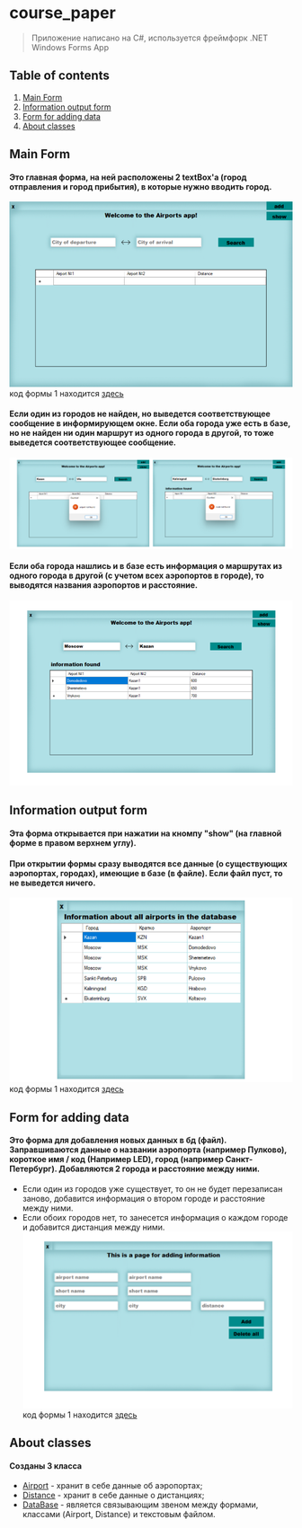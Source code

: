# course_paper
> Приложение написано на C#, используется фреймфорк .NET Windows Forms App

## Table of contents

1. [Main Form](#main-form)
2. [Information output form](#information-output-form)
3. [Form for adding data](#form-for-adding-data)
4. [About classes](#about-classes)

## Main Form
#### Это главная форма, на ней расположены 2 textBox'a (город отправления и город прибытия), в которые нужно вводить город.
![main](images/imageForm1_1.png)</br>
код формы 1 находится [здесь](coursWork/coursWork/Form1.cs)

#### Если один из городов не найден, но выведется соответствующее сообщение в информирующем окне. Если оба города уже есть в базе, но не найден ни один маршрут из одного города в другой, то тоже выведется соответствующее сообщение.
![main](images/imageForm1_2.png)</br>

#### Если оба города нашлись и в базе есть информация о маршрутах из одного города в другой (с учетом всех аэропортов в городе), то выводятся названия аэропортов и расстояние.
![main](images/imageForm1_3.png)</br>

## Information output form
#### Эта форма открывается при нажатии на кномпу "show" (на главной форме в правом верхнем углу). 
#### При открытии формы сразу выводятся все данные (о существующих аэропортах, городах), имеющие в базе (в файле). Если файл пуст, то не выведется ничего.
![main](images/imageFormInfo_1.png)</br>
код формы 1 находится [здесь](coursWork/coursWork/FormShow.cs)

## Form for adding data
#### Это форма для добавления новых данных в бд (файл). Заправшиваются данные о названии аэропорта (например Пулково), короткое имя / код (Например LED), город (например Санкт-Петербург). Добавляются 2 города и расстояние между ними. 
- Если один из городов уже существует, то он не будет перезаписан заново, добавится информация о втором городе и расстояние между ними. 
- Если обоих городов нет, то занесется информация о каждом городе и добавится дистанция между ними.
![main](images/imageFormAdd_1.png)</br>
код формы 1 находится [здесь](coursWork/coursWork/FormAdd.cs)

## About classes
#### Созданы 3 класса 
- [Airport](coursWork/coursWork/Airport.cs) - хранит в себе данные об аэропортах;
- [Distance](coursWork/coursWork/Distance.cs) - хранит в себе данные о дистанциях;
- [DataBase](coursWork/coursWork/DataBase.cs) - является связывающим звеном между формами, классами (Airport, Distance) и текстовым файлом.
